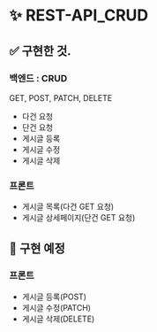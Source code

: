 # ✨ REST-API_CRUD
## ✅ 구현한 것.
### 백엔드 : CRUD
GET, POST, PATCH, DELETE
- 다건 요청
- 단건 요청
- 게시글 등록
- 게시글 수정
- 게시글 삭제
### 프론트
- 게시글 목록(다건 GET 요청)
- 게시글 상세페이지(단건 GET 요청)
## 💬 구현 예정
### 프론트
- 게시글 등록(POST)
- 게시글 수정(PATCH)
- 게시글 삭제(DELETE)
